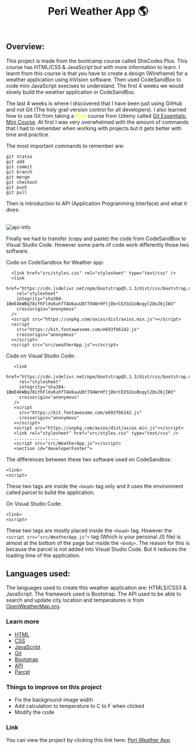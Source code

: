 <header>
<h1> Peri Weather App 🌎</h1>
</header>

<section>
<h2>Overview:</h2>
</section>

<p> This project is made from the bootcamp course called SheCodes Plus. This course has HTML/CSS & JavaScript but with more information to learn. I learnt from this course is that you have to create a design (Wireframe) for a weather application using InVision software. Then used CodeSandBox to code mini JavaScript execises to understand. The first 4 weeks we would slowly build the weather application in CodeSandBox. </p>

<p> The last 4 weeks is where I discovered that I have been just using GitHub and not Git (The holy grail version control for all developers). I  also learned how to use Git from taking a <strong style = "color:yellow;">Free</strong> course from Udemy called <a href="https://www.udemy.com/course/git-essentials-mini-course/">Git Essentials: Mini Course</a>. At first I was very overwhelmed with the amount of commands that I had to remember when working with projects but it gets better with time and practice.

The most important commands to remember are:

```
git status
git add
git commit
git branch
git merge
git checkout
git push
git pull
```

Then is Introduction to API (Application Programming Interface) and what it does:</p>
<br/><img src="https://www.altexsoft.com/media/2021/03/word-image.png" alt ="api-info"/>
</br>

 <p>
  Finally we had to transfer (copy and paste) the code from CodeSandBox to Visual Studio Code. However some parts of code work differently those two software.

Code on CodeSandbox for Weather app:

```
  <link href="src/styles.css" rel="stylesheet" type="text/css" />
  <link
    href="https://cdn.jsdelivr.net/npm/bootstrap@5.1.3/dist/css/bootstrap.min.css"
    rel="stylesheet"
    integrity="sha384-1BmE4kWBq78iYhFldvKuhfTAU6auU8tT94WrHftjDbrCEXSU1oBoqyl2QvZ6jIW3"
    crossorigin="anonymous"
  />
  <script src="https://unpkg.com/axios/dist/axios.min.js"></script>
  <script
    src="https://kit.fontawesome.com/e693fb6142.js"
    crossorigin="anonymous"
  ></script>
  <script src="src/weatherApp.js"></script>
```

Code on Visual Studio Code:

```
   <link
     href="https://cdn.jsdelivr.net/npm/bootstrap@5.1.3/dist/css/bootstrap.min.css"
     rel="stylesheet"
     integrity="sha384-1BmE4kWBq78iYhFldvKuhfTAU6auU8tT94WrHftjDbrCEXSU1oBoqyl2QvZ6jIW3"
     crossorigin="anonymous"
   />
   <script
     src="https://kit.fontawesome.com/e693fb6142.js"
     crossorigin="anonymous"
   ></script>
   <script src="https://unpkg.com/axios/dist/axios.min.js"></script>
   <link rel="stylesheet" href="src/styles.css" type="text/css" />
   .................
   <script src="src/WeatherApp.js"></script>
   <section id="developerFooter">
```

 </p>

 <p>
    The differences between these two software used on CodeSandbox: 
  
  ```
  <link>
  <script>
  ```
  These two tags are inside the `<head>` tag only and it uses the environment called parcel to bulid the application.
  
</p> 
    
<p>
    On Visual Studio Code: 
 
  ```
  <link>
  <script>  
  ```     
 These two tags are mostly placed inside the `<head>` tag. However the `<script src="src/WeatherApp.js">` tag (Which is your personal JS file) is almost at the bottom of the page but inside the `<body>`. The reason for this is because the parcel is not added into Visual Studio Code. But it reduces the loading time of the application.
 
 </p>

<section>
<h2>Languages used:</h2>
</section>

<p>The languages used to create this weather application are: HTML5/CSS3 & JavaScript. The framework used is Bootstrap. The API used to be able to search and update city location and temperatures is from <a href="https://openweathermap.org/api">OpenWeatherMap.org</a>.</p>

<section>
<h3>Learn more</h3>
</section>
<ul>
    <li><a href="https://developer.mozilla.org/en-US/docs/Learn/HTML">HTML</a></li>
    <li><a href="https://developer.mozilla.org/en-US/docs/Learn/CSS">CSS</a></li>
    <li><a href="https://developer.mozilla.org/en-US/docs/Learn/JavaScript">JavaScript</a></li>
    <li><a href ="https://developer.mozilla.org/en-US/docs/Learn/Tools_and_testing/GitHub">Git</a></li>
    <li><a href ="https://getbootstrap.com/docs/5.1/getting-started/introduction/">Bootstrap</a></li>
    <li><a href = "https://developer.mozilla.org/en-US/docs/Learn/JavaScript/Client-side_web_APIs/Introduction">API</a></li>
    <li><a href ="https://parceljs.org/docs/">Parcel</a></li>
</ul>
   
 <section>
<h3>Things to improve on this project</h3>
</section>
   <ul>
    <li>Fix the background-image width</li>
    <li>Add calculation to temperature to C to F when clicked</li>
    <li>Modify the code</li>
   </ul>

<h3>Link</h3>
<p>You can view the project by clicking this link here: <a href ="https://ecstatic-shirley-3303d9.netlify.app/">Peri Weather App</a></p>
